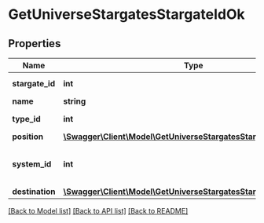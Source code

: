 # GetUniverseStargatesStargateIdOk

## Properties
Name | Type | Description | Notes
------------ | ------------- | ------------- | -------------
**stargate_id** | **int** | stargate_id integer | 
**name** | **string** | name string | 
**type_id** | **int** | type_id integer | 
**position** | [**\Swagger\Client\Model\GetUniverseStargatesStargateIdPosition**](GetUniverseStargatesStargateIdPosition.md) |  | 
**system_id** | **int** | The solar system this stargate is in | 
**destination** | [**\Swagger\Client\Model\GetUniverseStargatesStargateIdDestination**](GetUniverseStargatesStargateIdDestination.md) |  | 

[[Back to Model list]](../README.md#documentation-for-models) [[Back to API list]](../README.md#documentation-for-api-endpoints) [[Back to README]](../README.md)


